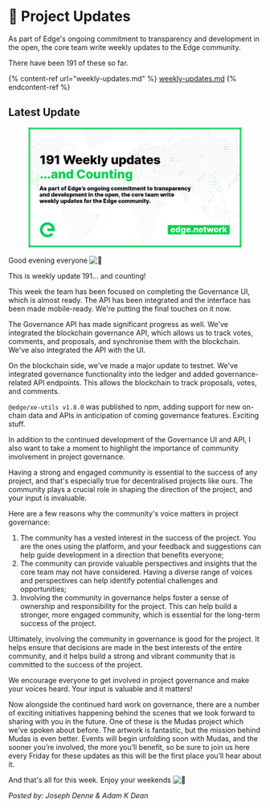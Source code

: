 # 📰 Project Updates

As part of Edge's ongoing commitment to transparency and development in the open, the core team write weekly updates to the Edge community.

There have been 191 of these so far.

{% content-ref url="weekly-updates.md" %}
[weekly-updates.md](weekly-updates.md)
{% endcontent-ref %}

## Latest Update

<figure><img src="../../.gitbook/assets/191Site.png" alt=""><figcaption></figcaption></figure>

Good evening everyone ![👋](https://discord.com/assets/df7ba0f4020ca70048a0226d1dfa73f6.svg)

This is weekly update 191… and counting!

This week the team has been focused on completing the Governance UI, which is almost ready. The API has been integrated and the interface has been made mobile-ready. We're putting the final touches on it now.

The Governance API has made significant progress as well. We've integrated the blockchain governance API, which allows us to track votes, comments, and proposals, and synchronise them with the blockchain. We've also integrated the API with the UI.

On the blockchain side, we've made a major update to testnet. We've integrated governance functionality into the ledger and added governance-related API endpoints. This allows the blockchain to track proposals, votes, and comments.

`@edge/xe-utils v1.8.0` was published to npm, adding support for new on-chain data and APIs in anticipation of coming governance features. Exciting stuff.

In addition to the continued development of the Governance UI and API, I also want to take a moment to highlight the importance of community involvement in project governance.

Having a strong and engaged community is essential to the success of any project, and that's especially true for decentralised projects like ours. The community plays a crucial role in shaping the direction of the project, and your input is invaluable.

Here are a few reasons why the community's voice matters in project governance:

1. The community has a vested interest in the success of the project. You are the ones using the platform, and your feedback and suggestions can help guide development in a direction that benefits everyone;
2. The community can provide valuable perspectives and insights that the core team may not have considered. Having a diverse range of voices and perspectives can help identify potential challenges and opportunities;
3. Involving the community in governance helps foster a sense of ownership and responsibility for the project. This can help build a stronger, more engaged community, which is essential for the long-term success of the project.

Ultimately, involving the community in governance is good for the project. It helps ensure that decisions are made in the best interests of the entire community, and it helps build a strong and vibrant community that is committed to the success of the project.

We encourage everyone to get involved in project governance and make your voices heard. Your input is valuable and it matters!

Now alongside the continued hard work on governance, there are a number of exciting initiatives happening behind the scenes that we look forward to sharing with you in the future. One of these is the Mudas project which we’ve spoken about before. The artwork is fantastic, but the mission behind Mudas is even better. Events will begin unfolding soon with Mudas, and the sooner you’re involved, the more you’ll benefit, so be sure to join us here every Friday for these updates as this will be the first place you’ll hear about it.

And that's all for this week. Enjoy your weekends ![🍻](https://discord.com/assets/5e2ea03aa4963cda5e91d395c2587e6b.svg)

_Posted by: Joseph Denne & Adam K Dean_
